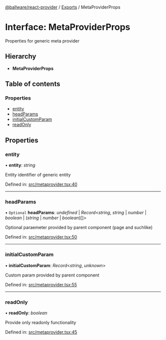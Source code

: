 [@ballware/react-provider](../README.md) / [Exports](../modules.md) / MetaProviderProps

# Interface: MetaProviderProps

Properties for generic meta provider

## Hierarchy

* **MetaProviderProps**

## Table of contents

### Properties

- [entity](metaproviderprops.md#entity)
- [headParams](metaproviderprops.md#headparams)
- [initialCustomParam](metaproviderprops.md#initialcustomparam)
- [readOnly](metaproviderprops.md#readonly)

## Properties

### entity

• **entity**: *string*

Entity identifier of generic entity

Defined in: [src/metaprovider.tsx:40](https://github.com/frankball/ballware-react-provider/blob/5745264/src/metaprovider.tsx#L40)

___

### headParams

• `Optional` **headParams**: *undefined* \| *Record*<*string*, *string* \| *number* \| *boolean* \| (*string* \| *number* \| *boolean*)[]\>

Optional paraemeter provided by parent component (page and suchlike)

Defined in: [src/metaprovider.tsx:50](https://github.com/frankball/ballware-react-provider/blob/5745264/src/metaprovider.tsx#L50)

___

### initialCustomParam

• **initialCustomParam**: *Record*<*string*, *unknown*\>

Custom param provided by parent component

Defined in: [src/metaprovider.tsx:55](https://github.com/frankball/ballware-react-provider/blob/5745264/src/metaprovider.tsx#L55)

___

### readOnly

• **readOnly**: *boolean*

Provide only readonly functionality

Defined in: [src/metaprovider.tsx:45](https://github.com/frankball/ballware-react-provider/blob/5745264/src/metaprovider.tsx#L45)

